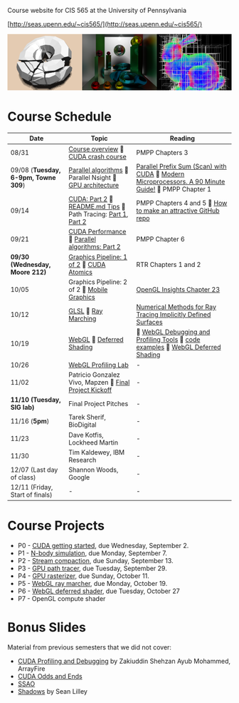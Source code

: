 Course website for CIS 565 at the University of Pennsylvania

[http://seas.upenn.edu/~cis565/](http://seas.upenn.edu/~cis565/)

![](images/banner.png)

# Course Schedule

 Date | Topic | Reading
 ---- | ----- | -------
08/31 | [Course overview](lectures/0-Course-Overview.pptx?raw=true) :small_blue_diamond: [CUDA crash course](lectures/1-CUDA-Introduction-1.pptx?raw=true) | PMPP Chapters 3
09/08 (**Tuesday, 6-9pm, Towne 309**) | [Parallel algorithms](lectures/2-Parallel-Algorithms.pptx?raw=true) :small_blue_diamond: Parallel Nsight :small_blue_diamond: [GPU architecture](3-GPU-Architecture-Overview.pptx?raw=true) | [Parallel Prefix Sum (Scan) with CUDA](http://http.developer.nvidia.com/GPUGems3/gpugems3_ch39.html) :small_blue_diamond: [Modern Microprocessors. A 90 Minute Guide!](http://www.lighterra.com/papers/modernmicroprocessors/) :small_blue_diamond: PMPP Chapter 1
09/14 | [CUDA: Part 2](4-CUDA-Introduction-2-of-2.pptx?raw=true) :small_blue_diamond: [README.md Tips](6-README-Tips.pptx?raw=true) :small_blue_diamond: Path Tracing: [Part 1](4.1-Path-Tracing-1.pdf?raw=true), [Part 2](4.2-Path-Tracing-2.pdf?raw=true) | PMPP Chapters 4 and 5 :small_blue_diamond: [How to make an attractive GitHub repo](https://github.com/pjcozzi/Articles/tree/master/CIS565/GitHubRepo)
09/21 | [CUDA Performance](7-CUDA-Performance.pptx?raw=true)  :small_blue_diamond: [Parallel algorithms: Part 2](5-Parallel-Algorithms-2.pptx?raw=true) | PMPP Chapter 6
**09/30 (Wednesday, Moore 212)** | [Graphics Pipeline: 1 of 2](09-Graphics-Pipeline.pptx?raw=true) :small_blue_diamond: [CUDA Atomics](8-CUDA-Atomics.pptx?raw=true) | RTR Chapters 1 and 2
10/05 | Graphics Pipeline: 2 of 2 :small_blue_diamond: [Mobile Graphics](10-Mobile-Graphics.pptx?raw=true) | [OpenGL Insights Chapter 23](http://www.seas.upenn.edu/~pcozzi/OpenGLInsights/OpenGLInsights-TileBasedArchitectures.pdf)
10/12 | [GLSL](11-GLSL.pptx?raw=true) :small_blue_diamond: [Ray Marching](12-Ray-Marching.pptx?raw=true) | [Numerical Methods for Ray Tracing Implicitly Defined Surfaces](http://graphics.cs.williams.edu/courses/cs371/f14/reading/implicit.pdf)
10/19 | [WebGL](lectures/13-WebGL.pptx?raw=true) :small_blue_diamond: [Deferred Shading](lectures/14-Deferred-Shading.pptx?raw=true) |  :small_blue_diamond: [WebGL Debugging and Profiling Tools](http://www.realtimerendering.com/blog/webgl-debugging-and-profiling-tools/) :small_blue_diamond: [code examples](webgl-examples) :small_blue_diamond: [WebGL Deferred Shading](https://hacks.mozilla.org/2014/01/webgl-deferred-shading/)
10/26 | [WebGL Profiling Lab](https://github.com/CIS565-Fall-2015/WebGL-Profiling-Lab) | -
11/02 | Patricio Gonzalez Vivo, Mapzen :small_blue_diamond: [Final Project Kickoff](https://github.com/CIS565-Fall-2015/Final-Project) | -
**11/10 (Tuesday, SIG lab)** | Final Project Pitches | -
11/16 (**5pm**) | Tarek Sherif, BioDigital | -
11/23 | Dave Kotfis, Lockheed Martin | -
11/30 | Tim Kaldewey, IBM Research | -
12/07 (Last day of class)       | Shannon Woods, Google | -
12/11 (Friday, Start of finals) | - | -

# Course Projects

* P0 - [CUDA getting started](https://github.com/CIS565-Fall-2015/Project0-CUDA-Getting-Started), due Wednesday, September 2.
* P1 - [N-body simulation](https://github.com/CIS565-Fall-2015/Project1-CUDA-Introduction), due Monday, September 7.
* P2 - [Stream compaction](https://github.com/CIS565-Fall-2015/Project2-Stream-Compaction/blob/master/README.md), due Sunday, September 13.
* P3 - [GPU path tracer](https://github.com/CIS565-Fall-2015/Project3-CUDA-Path-Tracer), due Tuesday, September 29.
* P4 - [GPU rasterizer](https://github.com/CIS565-Fall-2015/Project4-CUDA-Rasterizer), due Sunday, October 11.
* P5 - [WebGL ray marcher](https://github.com/CIS565-Fall-2015/Project5-GLSL-Ray-Marcher), due Monday, October 19.
* P6 - [WebGL deferred shader](https://github.com/CIS565-Fall-2015/Project6-WebGL-Deferred-Shading), due Tuesday, October 27
* P7 - OpenGL compute shader

# Bonus Slides

Material from previous semesters that we did not cover:

* [CUDA Profiling and Debugging](http://cis565-fall-2014.github.io/lectures/09-22-CUDA-Profiling-and-Debugging.pptx) by Zakiuddin Shehzan Ayub Mohammed, ArrayFire
* [CUDA Odds and Ends](http://cis565-fall-2013.github.io/lectures/10-02-CUDA-Odds-and-Ends.pptx)
* [SSAO](http://cis565-fall-2014.github.io/lectures/11-03-Ambient-Occlusion.pptx)
* [Shadows](http://cis565-fall-2014.github.io/lectures/10-27-Shadows.pdf) by Sean Lilley
